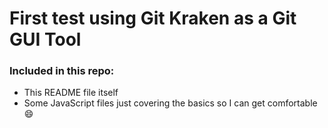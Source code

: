# First test using Git Kraken as a Git GUI Tool

### Included in this repo:
- This README file itself
- Some JavaScript files just covering the basics so I can get comfortable :smile:
